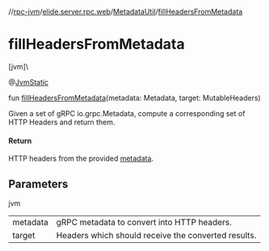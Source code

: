 //[rpc-jvm](../../../index.md)/[elide.server.rpc.web](../index.md)/[MetadataUtil](index.md)/[fillHeadersFromMetadata](fill-headers-from-metadata.md)

# fillHeadersFromMetadata

[jvm]\

@[JvmStatic](https://kotlinlang.org/api/latest/jvm/stdlib/kotlin.jvm/-jvm-static/index.html)

fun [fillHeadersFromMetadata](fill-headers-from-metadata.md)(metadata: Metadata, target: MutableHeaders)

Given a set of gRPC io.grpc.Metadata, compute a corresponding set of HTTP Headers and return them.

#### Return

HTTP headers from the provided [metadata](fill-headers-from-metadata.md).

## Parameters

jvm

| | |
|---|---|
| metadata | gRPC metadata to convert into HTTP headers. |
| target | Headers which should receive the converted results. |
